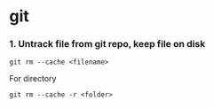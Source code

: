 # git
### 1. Untrack file from git repo, keep file on disk
```
git rm --cache <filename>
```
For directory
```
git rm --cache -r <folder>
```
